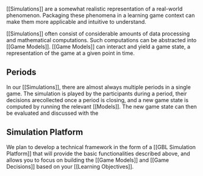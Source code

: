 [[Simulations]] are a somewhat realistic representation of a real-world phenomenon. Packaging these phenomena in a learning game context can make them more applicable and intuitive to understand. 

[[Simulations]] often consist of considerable amounts of data processing and mathematical computations. Such computations can be abstracted into [[Game Models]]. [[Game Models]] can interact and yield a game state, a representation of the game at a given point in time.

## Periods
In our [[Simulations]], there are almost always multiple periods in a single game. The simulation is played by the participants during a period, their decisions arecollected once a period is closing, and a new game state is computed by running the relevant [[Models]]. The new game state can then be evaluated and  discussed with the 

## Simulation Platform
We plan to develop a technical framework in the form of a [[GBL Simulation Platform]] that will provide the basic functionalities described above, and allows you to focus on building the [[Game Models]] and [[Game Decisions]] based on your [[Learning Objectives]].